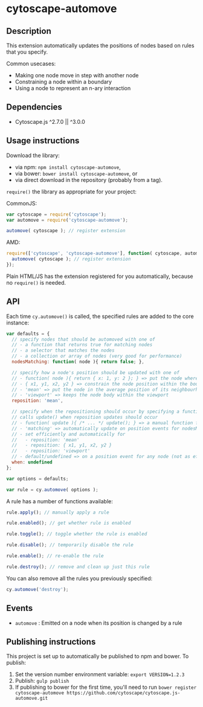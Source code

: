 cytoscape-automove
================================================================================


## Description

This extension automatically updates the positions of nodes based on rules that you specify.  

Common usecases:

 * Making one node move in step with another node
 * Constraining a node within a boundary
 * Using a node to represent an n-ary interaction


## Dependencies

 * Cytoscape.js ^2.7.0 || ^3.0.0


## Usage instructions

Download the library:

 * via npm: `npm install cytoscape-automove`,
 * via bower: `bower install cytoscape-automove`, or
 * via direct download in the repository (probably from a tag).

`require()` the library as appropriate for your project:

CommonJS:
```js
var cytoscape = require('cytoscape');
var automove = require('cytoscape-automove');

automove( cytoscape ); // register extension
```

AMD:
```js
require(['cytoscape', 'cytoscape-automove'], function( cytoscape, automove ){
  automove( cytoscape ); // register extension
});
```

Plain HTML/JS has the extension registered for you automatically, because no `require()` is needed.


## API

Each time `cy.automove()` is called, the specified rules are added to the core instance:

```js
var defaults = {
  // specify nodes that should be automoved with one of
  // - a function that returns true for matching nodes
  // - a selector that matches the nodes
  // - a collection or array of nodes (very good for performance)
  nodesMatching: function( node ){ return false; },

  // specify how a node's position should be updated with one of
  // - function( node ){ return { x: 1, y: 2 }; } => put the node where the function returns
  // - { x1, y1, x2, y2 } => constrain the node position within the bounding box (in model co-ordinates)
  // - 'mean' => put the node in the average position of its neighbourhood
  // - 'viewport' => keeps the node body within the viewport
  reposition: 'mean',

  // specify when the repositioning should occur by specifying a function that
  // calls update() when reposition updates should occur
  // - function( update ){ /* ... */ update(); } => a manual function for updating
  // - 'matching' => automatically update on position events for nodesMatching
  // - set efficiently and automatically for
  //   - reposition: 'mean'
  //   - reposition: { x1, y1, x2, y2 }
  //   - reposition: 'viewport'
  // - default/undefined => on a position event for any node (not as efficient...)
  when: undefined
};

var options = defaults;

var rule = cy.automove( options );
```

A rule has a number of functions available:

```js
rule.apply(); // manually apply a rule

rule.enabled(); // get whether rule is enabled

rule.toggle(); // toggle whether the rule is enabled

rule.disable(); // temporarily disable the rule

rule.enable(); // re-enable the rule

rule.destroy(); // remove and clean up just this rule
```

You can also remove all the rules you previously specified:

```js
cy.automove('destroy');
```

## Events

- `automove` : Emitted on a node when its position is changed by a rule


## Publishing instructions

This project is set up to automatically be published to npm and bower.  To publish:

1. Set the version number environment variable: `export VERSION=1.2.3`
1. Publish: `gulp publish`
1. If publishing to bower for the first time, you'll need to run `bower register cytoscape-automove https://github.com/cytoscape/cytoscape.js-automove.git`

